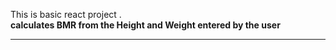 This is basic   react project .
<br>
<b>calculates BMR from the Height and Weight entered by the user</b>
<hr>
